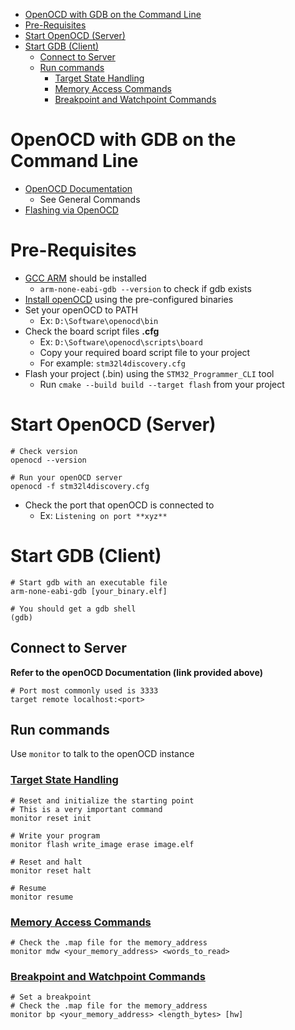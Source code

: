 - [OpenOCD with GDB on the Command Line](#openocd-with-gdb-on-the-command-line)
- [Pre-Requisites](#pre-requisites)
- [Start OpenOCD (Server)](#start-openocd-server)
- [Start GDB (Client)](#start-gdb-client)
  - [Connect to Server](#connect-to-server)
  - [Run commands](#run-commands)
    - [Target State Handling](#target-state-handling)
    - [Memory Access Commands](#memory-access-commands)
    - [Breakpoint and Watchpoint Commands](#breakpoint-and-watchpoint-commands)

# OpenOCD with GDB on the Command Line

- [OpenOCD Documentation](http://openocd.org/doc-release/html/index.html)
  - See General Commands
- [Flashing via OpenOCD](http://openocd.org/doc/html/Flash-Programming.html)

# Pre-Requisites

- [GCC ARM](https://developer.arm.com/tools-and-software/open-source-software/developer-tools/gnu-toolchain/gnu-rm/downloads) should be installed
  - `arm-none-eabi-gdb --version` to check if gdb exists
- [Install openOCD](http://openocd.org/getting-openocd/) using the pre-configured binaries
- Set your openOCD to PATH
  - Ex: `D:\Software\openocd\bin`
- Check the board script files **.cfg**
  - Ex: `D:\Software\openocd\scripts\board`
  - Copy your required board script file to your project
  - For example: `stm32l4discovery.cfg`
- Flash your project (.bin) using the `STM32_Programmer_CLI` tool
  - Run `cmake --build build --target flash` from your project

# Start OpenOCD (Server)

```
# Check version
openocd --version

# Run your openOCD server
openocd -f stm32l4discovery.cfg
```

- Check the port that openOCD is connected to
  - Ex: `Listening on port **xyz**`

# Start GDB (Client)

```
# Start gdb with an executable file
arm-none-eabi-gdb [your_binary.elf]

# You should get a gdb shell
(gdb)
```

## Connect to Server

**Refer to the openOCD Documentation (link provided above)**

```
# Port most commonly used is 3333
target remote localhost:<port>
```

## Run commands

Use `monitor` to talk to the openOCD instance

### [Target State Handling](http://openocd.org/doc-release/html/General-Commands.html#Target-State-handling)

```
# Reset and initialize the starting point
# This is a very important command
monitor reset init

# Write your program
monitor flash write_image erase image.elf

# Reset and halt
monitor reset halt

# Resume
monitor resume
```

### [Memory Access Commands](http://openocd.org/doc-release/html/General-Commands.html#Memory-access-commands)

```
# Check the .map file for the memory_address
monitor mdw <your_memory_address> <words_to_read>
```

### [Breakpoint and Watchpoint Commands](http://openocd.org/doc-release/html/General-Commands.html#Breakpoint-and-Watchpoint-commands)

```
# Set a breakpoint
# Check the .map file for the memory_address
monitor bp <your_memory_address> <length_bytes> [hw]
```
